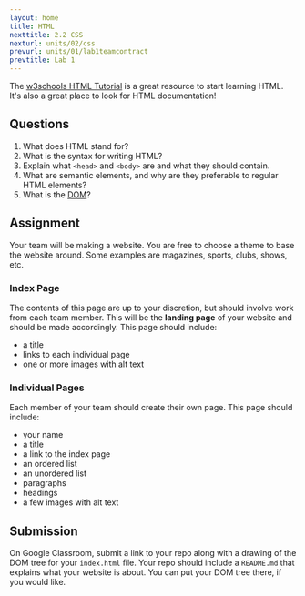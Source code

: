 ```yaml
---
layout: home
title: HTML
nexttitle: 2.2 CSS
nexturl: units/02/css
prevurl: units/01/lab1teamcontract
prevtitle: Lab 1
---
```


The [w3schools HTML Tutorial](https://www.w3schools.com/html/) is a great resource to start learning HTML. It's also a great place to look for
HTML documentation!

## Questions

1. What does HTML stand for?
2. What is the syntax for writing HTML?
3. Explain what `<head>` and `<body>` are and what they should contain.
4. What are semantic elements, and why are they preferable to regular HTML elements?
5. What is the [DOM](https://www.geeksforgeeks.org/dom-document-object-model/#)?

## Assignment

Your team will be making a website. You are free to choose a theme to base the website around. Some examples are magazines, sports, clubs, shows, etc.

### Index Page

The contents of this page are up to your discretion, but should involve work from each team member. This will
be the **landing page** of your website and should be made accordingly. This page should include:

- a title
- links to each individual page
- one or more images with alt text

### Individual Pages

Each member of your team should create their own page. This page should include:

- your name
- a title
- a link to the index page
- an ordered list
- an unordered list
- paragraphs
- headings
- a few images with alt text

## Submission

On Google Classroom, submit a link to your repo along with a drawing of the DOM tree for your `index.html` file. Your repo should
include a `README.md` that explains what your website is about. You can put your DOM tree there, if you would like.